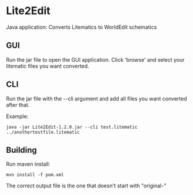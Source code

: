 # Lite2Edit
Java application: Converts Litematics to WorldEdit schematics

## GUI
Run the jar file to open the GUI application.
Click 'browse' and select your litematic files you want converted.

## CLI
Run the jar file with the --cli argument and add all files you want converted after that.

Example:
```
java -jar Lite2Edit-1.2.0.jar --cli test.litematic ../anothertestfile.litematic
```


## Building
Run maven install:
```
mvn install -f pom.xml
```
The correct output file is the one that doesn't start with "original-"
